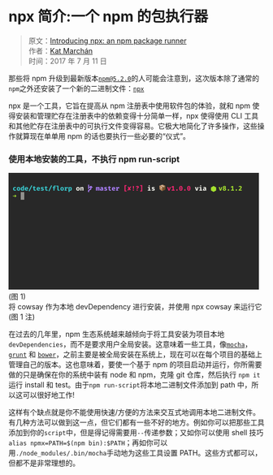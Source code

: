 # npx 简介:一个 npm 的包执行器

> 原文：[Introducing npx: an npm package runner](https://medium.com/@maybekatz/introducing-npx-an-npm-package-runner-55f7d4bd282b)  
> 作者：[Kat Marchán](https://medium.com/@maybekatz)  
> 时间：2017 年 7 月 11 日

那些将 npm 升级到最新版本[`npm@5.2.0`](https://github.com/npm/npm/releases/tag/v5.2.0)的人可能会注意到，这次版本除了通常的`npm`之外还安装了一个新的二进制文件：[`npx`](https://www.npmjs.com/package/npx)

npx 是一个工具，它旨在提高从 npm 注册表中使用软件包的体验，就和 npm 使得安装和管理贮存在注册表中的依赖变得十分简单一样，npx 使得使用 CLI 工具和其他贮存在注册表中的可执行文件变得容易。它极大地简化了许多操作，这些操作就算现在单单用 npm 的话也要执行一些必要的“仪式”。

### 使用本地安装的工具，不执行 npm run-script

![](https://raw.githubusercontent.com/dream-approaching/translate-blog/master/assets/one.gif)(图 1)  
将 cowsay 作为本地 devDependency 进行安装，并使用 npx cowsay 来运行它(图 1 注)

在过去的几年里，npm 生态系统越来越倾向于将工具安装为项目本地`devDependencies`，而不是要求用户全局安装。这意味着一些工具，像[`mocha`](https://www.npmjs.com/package/mocha)，[`grunt`](https://www.npmjs.com/package/grunt-cli) 和 [`bower`](https://www.npmjs.com/package/bower)，之前主要是被全局安装在系统上，现在可以在每个项目的基础上管理自己的版本。这也意味着，要使一个基于 npm 的项目启动并运行，你所需要做的只是确保在你的系统中装有 node 和 npm，克隆 git 仓库，然后执行 `npm it` 运行 install 和 test。由于`npm run-script`将本地二进制文件添加到 path 中，所以这可以很好地工作!

这样有个缺点就是你不能使用快速/方便的方法来交互式地调用本地二进制文件。有几种方法可以做到这一点，但它们都有一些不好的地方。例如你可以把那些工具添加到你的`script`中，但是得记得需要用`--`传递参数；又如你可以使用 shell 技巧`alias npmx=PATH=$(npm bin):$PATH`；再如你可以用`./node_modules/.bin/mocha`手动地为这些工具设置 PATH。这些方式都可以，但都不是非常理想的。
